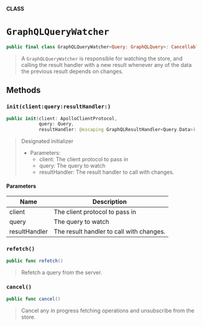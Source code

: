 **CLASS**

# `GraphQLQueryWatcher`

```swift
public final class GraphQLQueryWatcher<Query: GraphQLQuery>: Cancellable, ApolloStoreSubscriber
```

> A `GraphQLQueryWatcher` is responsible for watching the store, and calling the result handler with a new result whenever any of the data the previous result depends on changes.

## Methods
### `init(client:query:resultHandler:)`

```swift
public init(client: ApolloClientProtocol,
            query: Query,
            resultHandler: @escaping GraphQLResultHandler<Query.Data>)
```

> Designated initializer
>
> - Parameters:
>   - client: The client protocol to pass in
>   - query: The query to watch
>   - resultHandler: The result handler to call with changes.

#### Parameters

| Name | Description |
| ---- | ----------- |
| client | The client protocol to pass in |
| query | The query to watch |
| resultHandler | The result handler to call with changes. |

### `refetch()`

```swift
public func refetch()
```

> Refetch a query from the server.

### `cancel()`

```swift
public func cancel()
```

> Cancel any in progress fetching operations and unsubscribe from the store.
